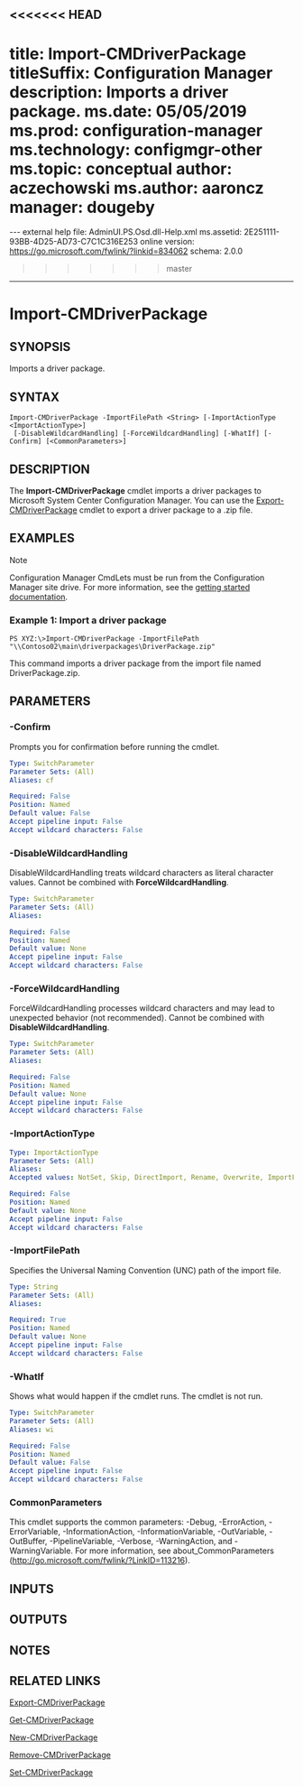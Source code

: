 <<<<<<< HEAD
---
title: Import-CMDriverPackage
titleSuffix: Configuration Manager
description: Imports a driver package.
ms.date: 05/05/2019
ms.prod: configuration-manager
ms.technology: configmgr-other
ms.topic: conceptual
author: aczechowski
ms.author: aaroncz
manager: dougeby
=======
﻿---
external help file: AdminUI.PS.Osd.dll-Help.xml
ms.assetid: 2E251111-93BB-4D25-AD73-C7C1C316E253
online version: https://go.microsoft.com/fwlink/?linkid=834062
schema: 2.0.0
>>>>>>> master
---

# Import-CMDriverPackage

## SYNOPSIS
Imports a driver package.

## SYNTAX

```
Import-CMDriverPackage -ImportFilePath <String> [-ImportActionType <ImportActionType>]
 [-DisableWildcardHandling] [-ForceWildcardHandling] [-WhatIf] [-Confirm] [<CommonParameters>]
```

## DESCRIPTION
The **Import-CMDriverPackage** cmdlet imports a driver packages to Microsoft System Center Configuration Manager.
You can use the [Export-CMDriverPackage](Export-CMDriverPackage.md) cmdlet to export a driver package to a .zip file.

## EXAMPLES

> [!NOTE]
> Configuration Manager CmdLets must be run from the Configuration Manager site drive. For more information, see the [getting started documentation](https://docs.microsoft.com/powershell/sccm/overview).


### Example 1: Import a driver package
```
PS XYZ:\>Import-CMDriverPackage -ImportFilePath "\\Contoso02\main\driverpackages\DriverPackage.zip"
```

This command imports a driver package from the import file named DriverPackage.zip.

## PARAMETERS

### -Confirm
Prompts you for confirmation before running the cmdlet.

```yaml
Type: SwitchParameter
Parameter Sets: (All)
Aliases: cf

Required: False
Position: Named
Default value: False
Accept pipeline input: False
Accept wildcard characters: False
```

### -DisableWildcardHandling
DisableWildcardHandling treats wildcard characters as literal character values. Cannot be combined with **ForceWildcardHandling**.

```yaml
Type: SwitchParameter
Parameter Sets: (All)
Aliases: 

Required: False
Position: Named
Default value: None
Accept pipeline input: False
Accept wildcard characters: False
```

### -ForceWildcardHandling
ForceWildcardHandling processes wildcard characters and may lead to unexpected behavior (not recommended). Cannot be combined with **DisableWildcardHandling**.

```yaml
Type: SwitchParameter
Parameter Sets: (All)
Aliases: 

Required: False
Position: Named
Default value: None
Accept pipeline input: False
Accept wildcard characters: False
```

### -ImportActionType
 

```yaml
Type: ImportActionType
Parameter Sets: (All)
Aliases: 
Accepted values: NotSet, Skip, DirectImport, Rename, Overwrite, ImportFail, IgnoreDependencyFailure, AppendDriverCategories, OverwriteIgnoreDependencyFailure

Required: False
Position: Named
Default value: None
Accept pipeline input: False
Accept wildcard characters: False
```

### -ImportFilePath
Specifies the Universal Naming Convention (UNC) path of the import file.

```yaml
Type: String
Parameter Sets: (All)
Aliases: 

Required: True
Position: Named
Default value: None
Accept pipeline input: False
Accept wildcard characters: False
```

### -WhatIf
Shows what would happen if the cmdlet runs.
The cmdlet is not run.

```yaml
Type: SwitchParameter
Parameter Sets: (All)
Aliases: wi

Required: False
Position: Named
Default value: False
Accept pipeline input: False
Accept wildcard characters: False
```

### CommonParameters
This cmdlet supports the common parameters: -Debug, -ErrorAction, -ErrorVariable, -InformationAction, -InformationVariable, -OutVariable, -OutBuffer, -PipelineVariable, -Verbose, -WarningAction, and -WarningVariable. For more information, see about_CommonParameters (http://go.microsoft.com/fwlink/?LinkID=113216).

## INPUTS

## OUTPUTS

## NOTES

## RELATED LINKS

[Export-CMDriverPackage](Export-CMDriverPackage.md)

[Get-CMDriverPackage](Get-CMDriverPackage.md)

[New-CMDriverPackage](New-CMDriverPackage.md)

[Remove-CMDriverPackage](Remove-CMDriverPackage.md)

[Set-CMDriverPackage](Set-CMDriverPackage.md)


